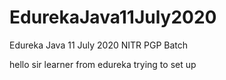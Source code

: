 # EdurekaJava11July2020
Edureka Java 11 July 2020 NITR PGP Batch

hello sir learner from edureka trying to set up 
